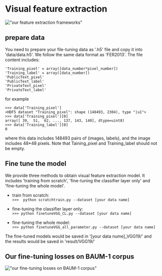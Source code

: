# Visual feature extraction

!["our feature extraction frameworks"](https://github.com/Xuplussss/Applying-Segment-Level-Attention-on-Bi-Modal-Transformer-Encoder-for-Audio-Visual-EmotionRecognition/blob/main/visual_feature_extraction/VGGNet.png?raw=true)

## prepare data

You need to prepare your file-tuning data as '.h5' file and copy it into 'data/data.h5'. We follow the same data format as 'FER2013'. The file content includes:

```
'Training_pixel' = array([data_number*pixel_number])
'Training_label' = array([data_number])
'PublicText_pixel' 
'PublicText_label' 
'PrivateText_pixel'
'PrivateText_label'
```
for example
```
>>> data['Training_pixel']
<HDF5 dataset "Training_pixel": shape (148493, 2304), type "|u1">
>>> data['Training_pixel'][0] 
array([ 39,  51,  62, ..., 137, 143, 140], dtype=uint8)
>>> data['Training_label'][0] 
0
```
where this data includes 148493 pairs of (images, labels), and the image includes 48*48 pixels. Note that Taining_pixel and Training_label should not be empty.

## Fine tune the model
We provide three methods to obtain visual feature extraction model. It includes 'training from scratch', 'fine-tuning the classifier layer only' and 'fine-tuning the whole model'.


- train from scratch:  
`>>>  python scratchtrain.py --dataset [your data name]`

- fine-tuning the classifier layer only:  
`>>> python finetuneVGG_CL.py --dataset [your data name]`

- fine-tuning the whole model:  
`>>> python finetuneVGG_all_parameter.py --dataset [your data name]`

The fine-tuned models would be saved in '[your data nume]_VGG19/' and the results would be saved in 'result/VGG19/'

## Our fine-tuning losses on BAUM-1 corpus
!["our fine-tuning losses on BAUM-1 corpus"](https://github.com/Xuplussss/Applying-Segment-Level-Attention-on-Bi-Modal-Transformer-Encoder-for-Audio-Visual-EmotionRecognition/blob/main/visual_feature_extraction/TrainingLoss.png?raw=true)